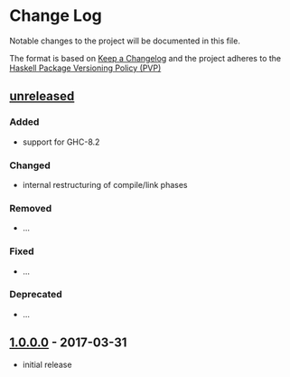 # Change Log

Notable changes to the project will be documented in this file.

The format is based on [Keep a Changelog](http://keepachangelog.com/) and the
project adheres to the [Haskell Package Versioning
Policy (PVP)](https://pvp.haskell.org)

## [unreleased]
### Added
 * support for GHC-8.2

### Changed
 * internal restructuring of compile/link phases

### Removed
 * ...

### Fixed
 * ...
 
### Deprecated
 * ...


## [1.0.0.0] - 2017-03-31
  * initial release


[unreleased]: https://github.com/AccelerateHS/accelerate-llvm/compare/1.0.0.0...HEAD
[1.0.0.0]:    https://github.com/AccelerateHS/accelerate-llvm/compare/be7f91295f77434b2103c70aa1cabb6a4f2b09a8...1.0.0.0


